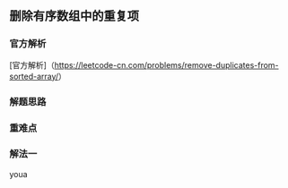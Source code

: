 ## 删除有序数组中的重复项

### 官方解析

[官方解析]（<https://leetcode-cn.com/problems/remove-duplicates-from-sorted-array/>）

### 解题思路

### 重难点

### 解法一

youa
